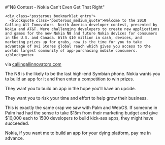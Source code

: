 #"N8 Contest - Nokia Can't Even Get That Right"


    <div class="posterous_bookmarklet_entry">
      <blockquote class="posterous_medium_quote">Welcome to the 2010 Calling All Innovators  North America developer contest, presented by Nokia and AT&T. Were challenging developers to create new applications and games for the new Nokia N8 and future Nokia devices for consumers in the U.S. and Canada. With $10 million in cash, devices, and marketing prizes up for grabs, now is the time for you to take advantage of Ovi Stores global reach which gives you access to the worlds largest community of app-purchasing mobile consumers.</blockquote>

<div class="posterous_quote_citation">via <a href="http://www.callingallinnovators.com/10M/default.aspx">callingallinnovators.com</a></div>
    <p>The N8 is the likely to be the last high-end Symbian phone. Nokia wants you to build an app for it and then enter a competition to win prizes.
</p><p>They want you to build an app in the hope you'll have an upside.
</p><p>They want you to risk your time and effort to help grow their business.
</p><p>This is exactly the same crap we saw with Palm and WebOS. If someone in Palm had had the sense to take $15m from their marketing budget and give $10,000 each to 1500 developers to build kick-ass apps, they might have succeeded.
</p><p>Nokia, if you want me to build an app for your dying platform, pay me in advance.</p></div>
  